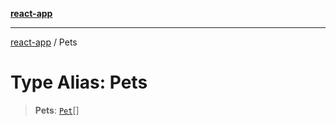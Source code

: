 [**react-app**](../README.md)

---

[react-app](../README.md) / Pets

# Type Alias: Pets

> **Pets**: [`Pet`](../interfaces/Pet.md)[]
